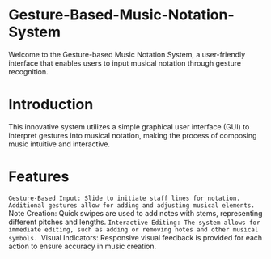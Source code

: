# Gesture-Based-Music-Notation-System
Welcome to the Gesture-based Music Notation System, a user-friendly interface that enables users to input musical notation through gesture recognition.

# Introduction
This innovative system utilizes a simple graphical user interface (GUI) to interpret gestures into musical notation, making the process of composing music intuitive and interactive.

# Features
`Gesture-Based Input: Slide to initiate staff lines for notation. Additional gestures allow for adding and adjusting musical elements.
`Note Creation: Quick swipes are used to add notes with stems, representing different pitches and lengths.
`Interactive Editing: The system allows for immediate editing, such as adding or removing notes and other musical symbols.
`Visual Indicators: Responsive visual feedback is provided for each action to ensure accuracy in music creation.
